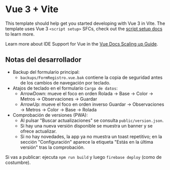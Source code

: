 # Vue 3 + Vite

This template should help get you started developing with Vue 3 in Vite. The template uses Vue 3 `<script setup>` SFCs, check out the [script setup docs](https://v3.vuejs.org/api/sfc-script-setup.html#sfc-script-setup) to learn more.

Learn more about IDE Support for Vue in the [Vue Docs Scaling up Guide](https://vuejs.org/guide/scaling-up/tooling.html#ide-support).

## Notas del desarrollador

- Backup del formulario principal:
  - `backups/FormRegistro.vue.bak` contiene la copia de seguridad antes de los cambios de navegación por teclado.
- Atajos de teclado en el formulario `Carga de datos`:
  - ArrowDown: mueve el foco en orden Rolada → Base → Color → Metros → Observaciones → Guardar
  - ArrowUp: mueve el foco en orden inverso Guardar → Observaciones → Metros → Color → Base → Rolada
- Comprobación de versiones (PWA):
  - Al pulsar "Buscar actualizaciones" se consulta `public/version.json`.
  - Si hay una nueva versión disponible se muestra un banner y se ofrece actualizar.
  - Si no hay novedades, la app ya no muestra un toast repetitivo; en la sección "Configuración" aparece la etiqueta "Estás en la última versión" tras la comprobación.

Si vas a publicar: ejecuta `npm run build` y luego `firebase deploy` (como de costumbre).
